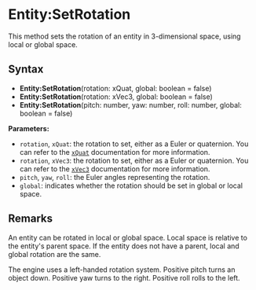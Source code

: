 # Entity:SetRotation

This method sets the rotation of an entity in 3-dimensional space, using local or global space.

## Syntax

- **Entity:SetRotation**(rotation: xQuat, global: boolean = false)
- **Entity:SetRotation**(rotation: xVec3, global: boolean = false)
- **Entity:SetRotation**(pitch: number, yaw: number, roll: number, global: boolean = false)

**Parameters:**

- `rotation`, `xQuat`: the rotation to set, either as a Euler or quaternion. You can refer to the [`xQuat`](xQuat.md) documentation for more information.
- `rotation`, `xVec3`: the rotation to set, either as a Euler or quaternion. You can refer to the [`xVec3`](xVec3.md) documentation for more information.
- `pitch`, `yaw`, `roll`: the Euler angles representing the rotation.
- `global`: indicates whether the rotation should be set in global or local space.

## Remarks

An entity can be rotated in local or global space. Local space is relative to the entity's parent space. If the entity does not have a parent, local and global rotation are the same.

The engine uses a left-handed rotation system. Positive pitch turns an object down. Positive yaw turns to the right. Positive roll rolls to the left.
